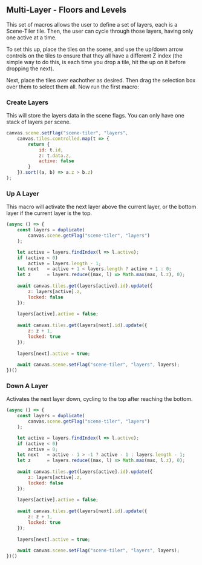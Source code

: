 ## Multi-Layer - Floors and Levels
This set of macros allows the user to define a set of layers, each is a Scene-Tiler tile. Then, the user can cycle through those layers, having only one active at a time.

To set this up, place the tiles on the scene, and use the up/down arrow controls on the tiles to ensure that they all have a different Z index (the simple way to do this, is each time you drop a tile, hit the up on it before dropping the next).

Next, place the tiles over eachother as desired. Then drag the selection box over them to select them all. Now run the first macro:

### Create Layers
This will store the layers data in the scene flags. You can only have one stack of layers per scene.

```js
canvas.scene.setFlag("scene-tiler", "layers", 
	canvas.tiles.controlled.map(t => {
		return { 
			id: t.id,
			z: t.data.z,
			active: false
		}
	}).sort((a, b) => a.z > b.z) 
);
```

### Up A Layer
This macro will activate the next layer above the current layer, or the bottom layer if the current layer is the top.

```js
(async () => {
	const layers = duplicate(
		canvas.scene.getFlag("scene-tiler", "layers")
	);

	let active = layers.findIndex(l => l.active);
	if (active < 0) 
		active = layers.length - 1;
	let next   = active + 1 < layers.length ? active + 1 : 0;
	let z      = layers.reduce((max, l) => Math.max(max, l.z), 0);
	
	await canvas.tiles.get(layers[active].id).update({
		z: layers[active].z,
		locked: false
	});
	
	layers[active].active = false;
	
	await canvas.tiles.get(layers[next].id).update({
		z: z + 1,
		locked: true
	});
	
	layers[next].active = true;
	
	await canvas.scene.setFlag("scene-tiler", "layers", layers);
})()
```

### Down A Layer
Activates the next layer down, cycling to the top after reaching the bottom.

```js
(async () => {
	const layers = duplicate(
		canvas.scene.getFlag("scene-tiler", "layers")
	);

	let active = layers.findIndex(l => l.active);
	if (active < 0) 
		active = 0;
	let next   = active - 1 > -1 ? active - 1 : layers.length - 1;
	let z      = layers.reduce((max, l) => Math.max(max, l.z), 0);
	
	await canvas.tiles.get(layers[active].id).update({
		z: layers[active].z,
		locked: false
	});
	
	layers[active].active = false;
	
	await canvas.tiles.get(layers[next].id).update({
		z: z + 1,
		locked: true
	});
	
	layers[next].active = true;
	
	await canvas.scene.setFlag("scene-tiler", "layers", layers);
})()
```